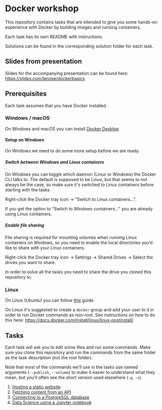 # Docker workshop

This repository contains tasks that are intended to give you some hands-on experience with Docker by building images and running containers.

Each task has its own README with instructions.

Solutions can be found in the corresponding solution folder for each task.

## Slides from presentation

Slides for the accompanying presentation can be found here: https://slides.com/leroise/dockerbasics

## Prerequisites

Each task assumes that you have Docker installed.

### Windows / macOS
On Windows and macOS you can install [Docker Desktop](https://www.docker.com/products/docker-desktop)

#### Setup on Windows
On Windows we need to do some more setup before we are ready.

##### Switch between Windows and Linux containers
On Windows you can toggle which daemon (Linux or Windows) the Docker CLI talks to. The default is supposed to be Linux, but that seems to not always be the case, so make sure it's switched to Linux containers before starting with the tasks.

Right-click the Docker tray icon -> "Switch to Linux containers...".

If you get the option to "Switch to Windows containers..." you are already using Linux containers.

##### Enable file sharing
File sharing is required for mounting volumes when running Linux containers on Windows, so you need to enable the local directories you’d like to share with your Linux containers.

Right-click the Docker tray icon -> Settings -> Shared Drives -> Select the drives you want to share.

In order to solve all the tasks you need to share the drive you cloned this repository to.

### Linux
On Linux (Ubuntu) you can follow [this](https://docs.docker.com/install/linux/docker-ce/ubuntu/) guide.

On Linux it's suggested to create a `docker` group and add your user to it in order to run Docker commands as non-root. See instructions on how to do this here: https://docs.docker.com/install/linux/linux-postinstall/

## Tasks

Each task will ask you to edit some files and run some commands. Make sure you clone this repository and run the commands from the same folder as the task description (not the root folder).

Note that most of the commands we'll use in the tasks use named arguments (`--publish`, `--volume`) to make it easier to understand what they mean, but you'll often see the short version used elsewhere (`-p`, `-v`).

1) [Hosting a static website](01_static_website)
2) [Fetching content from an API](02_dynamic_website)
3) [Connecting to a PostgreSQL database](03_database)
4) [Data Science using a Jupyter notebook](04_jupyter_notebook)
